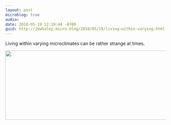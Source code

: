 ```yaml
---
layout: post
microblog: true
audio: 
date: 2018-05-19 12:19:44 -0700
guid: http://jbwhaley.micro.blog/2018/05/19/living-within-varying.html
---
```

Living within varying microclimates can be rather strange at times.

<img src="http://www.jarrodwhaley.com/uploads/2018/c0ed97ea9e.jpg" width="600" height="217" />
